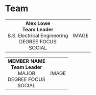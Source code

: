 # Team

| | |
|:---------------------------------------------------------:|:---------------------------------------------------:|
|**Alex Lowe**   <br/> **Team Leader** <br/> B.S. Electrical Engineering <br/> DEGREE FOCUS <br/> SOCIAL | IMAGE |

| | |
|:---------------------------------------------------------:|:---------------------------------------------------:|
|**MEMBER NAME**   <br/> **Team Leader** <br/> MAJOR <br/> DEGREE FOCUS <br/> SOCIAL | IMAGE |
